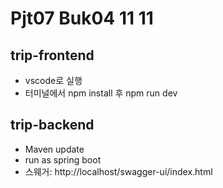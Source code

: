# Pjt07 Buk04 11 11

## trip-frontend

- vscode로 실행
- 터미널에서 npm install 후 npm run dev

## trip-backend

- Maven update
- run as spring boot
- 스웨거: http://localhost/swagger-ui/index.html
